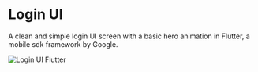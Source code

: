 # Login UI

A clean and simple login UI screen with a basic hero animation in Flutter, a mobile sdk framework by Google.


![Login UI Flutter](https://raw.githubusercontent.com/putraxor/flutter-login-ui/master/art/thumbnail.png)
